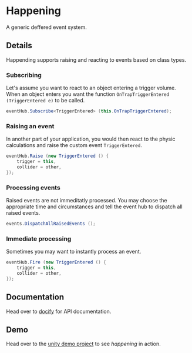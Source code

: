 # Happening

A generic deffered event system.

## Details

Happending supports raising and reacting to events based on class types.

### Subscribing

Let's assume you want to react to an object entering a trigger volume. When an object enters you want the function ```OnTrapTriggerEntered (TriggerEntered e)``` to be called.

```c#
eventHub.Subscribe<TriggerEntered> (this.OnTrapTriggerEntered);
```

### Raising an event

In another part of your application, you would then react to the physic calculations and raise the custom event ```TriggerEntered```.

```c#
eventHub.Raise (new TriggerEntered () {
    trigger = this,
    collider = other,
});
```

### Processing events

Raised events are not immeditatly processed. You may choose the appropriate time and circumstances and tell the event hub to dispatch all raised events.

```c#
events.DispatchAllRaisedEvents ();
```

### Immediate processing

Sometimes you may want to instantly process an event.

```c#
eventHub.Fire (new TriggerEntered () {
    trigger = this,
    collider = other,
});
```


## Documentation

Head over to [docify](https://www.docify.net/Doc/happening) for API documentation.

## Demo

Head over to the [unity demo project](https://github.com/BlurryRoots/happening-unity-demo) to see *happening* in action.